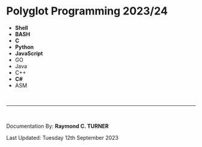 # Polyglot Programming 2023/24

* **Shell**
* **BASH**
* **C**
* **Python**
* **JavaScript**
* GO
* Java
* C++
* **C#**
* ASM





</br>

---

</br>

Documentation By: **Raymond C. TURNER**

Last Updated: Tuesday 12th September 2023